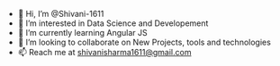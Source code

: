 - 👋 Hi, I’m @Shivani-1611
- 👀 I’m interested in Data Science and Developement
- 🌱 I’m currently learning Angular JS
- 💞️ I’m looking to collaborate on New Projects, tools and technologies
- 📫 Reach me at shivanisharma1611@gmail.com

<!---
Shivani-1611/Shivani-1611 is a ✨ special ✨ repository because its `README.md` (this file) appears on your GitHub profile.
You can click the Preview link to take a look at your changes.
--->
